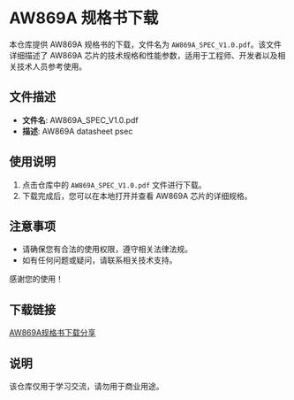 # AW869A 规格书下载

本仓库提供 AW869A 规格书的下载，文件名为 `AW869A_SPEC_V1.0.pdf`。该文件详细描述了 AW869A 芯片的技术规格和性能参数，适用于工程师、开发者以及相关技术人员参考使用。

## 文件描述

- **文件名**: AW869A_SPEC_V1.0.pdf
- **描述**: AW869A datasheet psec

## 使用说明

1. 点击仓库中的 `AW869A_SPEC_V1.0.pdf` 文件进行下载。
2. 下载完成后，您可以在本地打开并查看 AW869A 芯片的详细规格。

## 注意事项

- 请确保您有合法的使用权限，遵守相关法律法规。
- 如有任何问题或疑问，请联系相关技术支持。

感谢您的使用！

## 下载链接
[AW869A规格书下载分享](https://pan.quark.cn/s/788dc3afdb18)

## 说明

该仓库仅用于学习交流，请勿用于商业用途。
